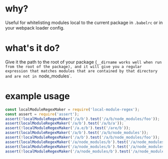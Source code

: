 # why?

Useful for whitelisting modules local to the current package in `.babelrc` or in your webpack loader config.

# what's it do?

Give it the path to the root of your package (`__dirname works well when run from the root of the package), and it will give you a regular expression that matches modules that are contained by that directory and are not in `node_modules`.

# example usage

```js
const localModuleRegexMaker = require('local-module-regex');
const assert = require('assert');
assert(!localModuleRegexMaker('/a/b').test('/a/b/node_modules/foo'));
assert(localModuleRegexMaker('/a/b').test('/a/b/a'));
assert(!localModuleRegexMaker('/a.e/b').test('/are/b'));
assert(localModuleRegexMaker('/a/b').test('/a/b/node_modules'));
assert(!localModuleRegexMaker('/a/b').test('/a/b/node_modules/foo'));
assert(localModuleRegexMaker('/a/node_modules/b').test('/a/node_modules/b'));
assert(localModuleRegexMaker('/a/node_modules/b').test('/a/node_modules/b/'));
assert(!localModuleRegexMaker('/a/node_modules/b').test('/a/node_modules/b/node_modules/asdf'));
```
